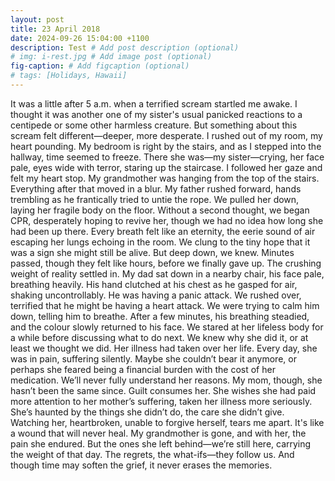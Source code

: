```yaml
---
layout: post
title: 23 April 2018
date: 2024-09-26 15:04:00 +1100
description: Test # Add post description (optional)
# img: i-rest.jpg # Add image post (optional)
fig-caption: # Add figcaption (optional)
# tags: [Holidays, Hawaii]
---
```

It was a little after 5 a.m. when a terrified scream startled me awake. I thought it was another one of my sister's usual panicked reactions to a centipede or some other harmless creature. But something about this scream felt different—deeper, more desperate.
I rushed out of my room, my heart pounding. My bedroom is right by the stairs, and as I stepped into the hallway, time seemed to freeze. There she was—my sister—crying, her face pale, eyes wide with terror, staring up the staircase.
I followed her gaze and felt my heart stop. My grandmother was hanging from the top of the stairs.
Everything after that moved in a blur. My father rushed forward, hands trembling as he frantically tried to untie the rope. We pulled her down, laying her fragile body on the floor. Without a second thought, we began CPR, desperately hoping to revive her, though we had no idea how long she had been up there. Every breath felt like an eternity, the eerie sound of air escaping her lungs echoing in the room. We clung to the tiny hope that it was a sign she might still be alive.
But deep down, we knew.
Minutes passed, though they felt like hours, before we finally gave up. The crushing weight of reality settled in. My dad sat down in a nearby chair, his face pale, breathing heavily. His hand clutched at his chest as he gasped for air, shaking uncontrollably. He was having a panic attack. We rushed over, terrified that he might be having a heart attack. We were trying to calm him down, telling him to breathe. After a few minutes, his breathing steadied, and the colour slowly returned to his face.
We stared at her lifeless body for a while before discussing what to do next. 
We knew why she did it, or at least we thought we did. Her illness had taken over her life. Every day, she was in pain, suffering silently. Maybe she couldn’t bear it anymore, or perhaps she feared being a financial burden with the cost of her medication. We’ll never fully understand her reasons.
My mom, though, she hasn’t been the same since. Guilt consumes her. She wishes she had paid more attention to her mother’s suffering, taken her illness more seriously. She’s haunted by the things she didn’t do, the care she didn’t give. Watching her, heartbroken, unable to forgive herself, tears me apart. It's like a wound that will never heal.
My grandmother is gone, and with her, the pain she endured. But the ones she left behind—we’re still here, carrying the weight of that day. The regrets, the what-ifs—they follow us. And though time may soften the grief, it never erases the memories.